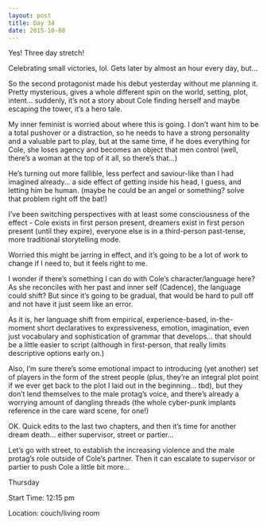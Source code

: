 ```yaml
---
layout: post
title: Day 34
date: 2015-10-08
---
```


Yes! Three day stretch! 

Celebrating small victories, lol. Gets later by almost an hour every day, but… 

So the second protagonist made his debut yesterday without me planning it. Pretty mysterious, gives a whole different spin on the world, setting, plot, intent… suddenly, it’s not a story about Cole finding herself and maybe escaping the tower, it’s a hero tale. 

My inner feminist is worried about where this is going. I don’t want him to be a total pushover or a distraction, so he needs to have a strong personality and a valuable part to play, but at the same time, if he does everything for Cole, she loses agency and becomes an object that men control (well, there’s a woman at the top of it all, so there’s that…) 

He’s turning out more fallible, less perfect and saviour-like than I had imagined already… a side effect of getting inside his head, I guess, and letting him be human. (maybe he could be an angel or something? solve that problem right off the bat!) 

I’ve been switching perspectives with at least some consciousness of the effect - Cole exists in first person present, dreamers exist in first person present (until they expire), everyone else is in a third-person past-tense, more traditional storytelling mode. 

Worried this might be jarring in effect, and it’s going to be a lot of work to change if I need to, but it feels right to me. 

I wonder if there’s something I can do with Cole’s character/language here? As she reconciles with her past and inner self (Cadence), the language could shift? But since it’s going to be gradual, that would be hard to pull off and not have it just seem like an error. 

As it is, her language shift from empirical, experience-based, in-the-moment short declaratives to expressiveness, emotion, imagination, even just vocabulary and sophistication of grammar that develops… that should be a little easier to script (although in first-person, that really limits descriptive options early on.) 

Also, I’m sure there’s some emotional impact to introducing (yet another) set of players in the form of the street people (plus, they’re an integral plot point if we ever get back to the plot I laid out in the beginning… tbd), but they don’t lend themselves to the male protag’s voice, and there’s already a worrying amount of dangling threads (the whole cyber-punk implants reference in the care ward scene, for one!) 

OK. Quick edits to the last two chapters, and then it’s time for another dream death… either supervisor, street or partier… 

Let’s go with street, to establish the increasing violence and the male protag’s role outside of Cole’s partner. Then it can escalate to supervisor or partier to push Cole a little bit more…


Thursday

Start Time: 12:15 pm

Location: couch/living room
